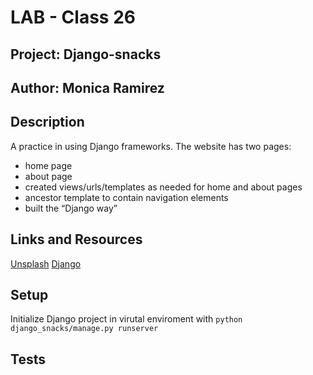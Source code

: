 # LAB - Class 26

## Project: Django-snacks

## Author: Monica Ramirez

## Description

A practice in using Django frameworks. The website has two pages: 
- home page
- about page
- created views/urls/templates as needed for home and about pages
- ancestor template to contain navigation elements
- built the “Django way” 


## Links and Resources
[Unsplash](https://unsplash.com/)
[Django](https://www.djangoproject.com/)

## Setup
Initialize Django project in virutal enviroment with `python django_snacks/manage.py runserver`

## Tests
